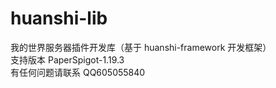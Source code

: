 # huanshi-lib
我的世界服务器插件开发库（基于 huanshi-framework 开发框架）  
支持版本 PaperSpigot-1.19.3  
有任何问题请联系 QQ605055840
